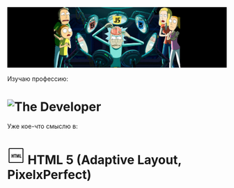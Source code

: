 <img src="https://github.com/AlexRemar/My-project-HeaderShaurma/blob/main/Images/riki3.png" alt="The Unlimited">

 Изучаю профессию:
# <img src="https://img.shields.io/badge/-Frontend%20developer-090909??style=plastic&logo=JavaScript&logoColor=E9D54D" width="300" alt="The Developer">
Уже кое-что смыслю в:
# <img src="https://github.com/AlexRemar/My-project-HeaderShaurma/blob/main/Images/icons8-html-50.png" width="40" alt="The HTML"> HTML 5 (Adaptive Layout, PixelxPerfect)

<!--
**AlexRemar/AlexRemar** is a ✨ _special_ ✨ repository because its `README.md` (this file) appears on your GitHub profile.

Here are some ideas to get you started:

- 🔭 I’m currently working on ...
- 🌱 I’m currently learning ...
- 👯 I’m looking to collaborate on ...
- 🤔 I’m looking for help with ...
- 💬 Ask me about ...
- 📫 How to reach me: ...
- 😄 Pronouns: ...
- ⚡ Fun fact: ...
-->
